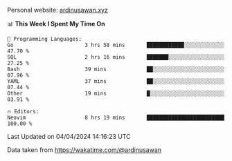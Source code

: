 Personal website: [ardinusawan.xyz](https://ardinusawan.xyz)

<!--START_SECTION:waka-->
📊 **This Week I Spent My Time On** 

```text
💬 Programming Languages: 
Go                       3 hrs 58 mins       ████████████░░░░░░░░░░░░░   47.70 % 
SQL                      2 hrs 16 mins       ███████░░░░░░░░░░░░░░░░░░   27.25 % 
Bash                     39 mins             ██░░░░░░░░░░░░░░░░░░░░░░░   07.96 % 
YAML                     37 mins             ██░░░░░░░░░░░░░░░░░░░░░░░   07.44 % 
Other                    19 mins             █░░░░░░░░░░░░░░░░░░░░░░░░   03.91 % 

🔥 Editors: 
Neovim                   8 hrs 19 mins       █████████████████████████   100.00 % 
```


 Last Updated on 04/04/2024 14:16:23 UTC
<!--END_SECTION:waka-->
Data taken from https://wakatime.com/@ardinusawan
